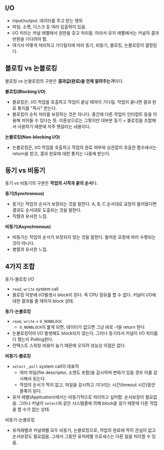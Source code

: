 
## I/O

- input/output. 데이터를 주고 받는 행위
- 파일, 소켓, 디스크 등 여러 입출력이 있음.
- I/O 처리는 커널 레벨에서 권한을 갖고 처리됨. 따라서 유저 레벨에서는 커널의 결과 반환을 기다려야 함.
- 여기서 어떻게 처리하고 기다릴지에 따라 동기, 비동기, 블로킹, 논블로킹이 결정된다.

## 블로킹 vs 논블로킹

블로킹 vs 논블로킹의 구분은 **결과값(완료)을 언제 알려주는가**이다.

**블로킹(Blocking I/O)**

- 블로킹은, I/O 작업을 호출하고 작업이 끝날 때까지 기다림. 작업이 끝나면 결과 완료 통지를 "즉시" 받는다.
- 블로킹이 순차 처리를 보장하는 것은 아니다. 중간에 다른 작업이 인터럽트 등을 이용해 끼어들 수 있다는 뜻. 이론상으로는 그렇지만 대부분 동기 + 블로킹을 조합해서 사용하기 때문에 자주 헷갈리는 내용이다.

**논블로킹(Non-blocking I/O)**

- 논블로킹은, I/O 작업을 호출하고 작업의 완료 여부와 상관없이 호출한 함수에서는 return을 받고, 결과 완료에 대한 통지는 나중에 받는다.

## 동기 vs 비동기

동기 vs 비동기의 구분은 **작업의 시작과 끝의 순서**다.

**동기(Synchronous)**

- 동기는 작업의 순서가 보장되는 것을 말한다. A, B, C 순서대로 요청이 들어왔다면 결과도 순서대로 도출되는 것을 말한다.
- 직렬과 유사한 느낌.

**비동기(Asynchronous)**

- 비동기는 작업의 순서가 보장되지 않는 것을 말한다. 들어온 요청에 따라 수행되는 것이 아니다.
- 병렬과 유사한 느낌.

## 4가지 조합

동기-블로킹 I/O

- `read`, `write` system call
- 블로킹 덕분에 I/O발생시 block이 된다. 즉 CPU 점유를 할 수 없다. 커널이 I/O에 대한 결과를 줄 때까지 block 상태.

**동기-논블로킹**

- `read`, `write` + `O_NONBLOCK`
    - `O_NONBLOCK`이 붙게 되면, 데이터가 없으면 그냥 바로 -1을 return 한다.
- 논블로킹이라 I/O 발생해도 block되지 않는다. 그러나 동기라서 커널이 I/O 처리를 다 했는지 Polling한다.
- 컨텍스트 스위칭 비용이 늘기 때문에 오히려 성능상 이점은 없다.

**비동기-블로킹**

- `select` , `poll` system call이 대표적
    - 여러 파일(file descriptor, 소켓도 포함)을 감시하며 변화가 있을 경우 이를 감시해서 읽는다.
    - 작업의 순서가 딱히 없고, 파일을 감시하고 기다리는 시간(timeout 시간)동안 블록이 된다.
- 유저 레벨(Application)에서는 비동기적으로 처리하고 싶어함. 순서보장이 필요없음. 그러나 커널이 `select`와 같은 시스템콜에 의해 block을 걸기 때문에 다른 작업을 할 수가 없는 상태.

비동기-논블로킹

- 유저레벨과 커널레벨 모두 비동기, 논블로킹으로, 작업의 완료에 딱히 관심이 없고 순서보장도 필요없음. 그래서 그동안 유저레벨 프로세스는 다른 일을 처리할 수 있음.
